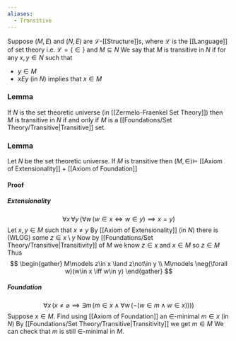 ```yaml
---
aliases:
  - Transitive
---
```

Suppose $(M,E)$ and $(N,E)$ are $\mathcal{L}$-[[Structure]]s,
where $\mathcal{L}$ is the [[Language]] of set theory i.e. $\mathcal{L}=\{ \in \}$
and $M\subseteq N$
We say that $M$ is transitive in $N$ if 
for any $x,y\in N$ such that
- $y\in M$
- $xEy$ (in $N$)
implies that $x\in M$

### Lemma
If $N$ is the set theoretic universe (in [[Zermelo-Fraenkel Set Theory]])
then $M$ is transitive in $N$ 
if and only if
$M$ is a [[Foundations/Set Theory/Transitive|Transitive]] set.
### Lemma
Let $N$ be the set theoretic universe.
If $M$ is transitive then $(M,\in)\models$ [[Axiom of Extensionality]] + [[Axiom of Foundation]]
#### Proof
##### Extensionality
$$
\forall x\,\forall y\,(\forall w\,(w\in x \iff w\in y)\implies x=y)
$$
Let $x,y\in M$ such that $x\neq y$
By [[Axiom of Extensionality]] (in $N$) there is (WLOG) some $z\in x\setminus y$ 
Now by [[Foundations/Set Theory/Transitive|Transitivity]] of $M$ we know $z\in x$ and $x\in M$ so $z\in M$
Thus
$$
\begin{gather}
M\models z\in x \land z\not\in y \\
M\models \neg(\forall w)(w\in x \iff w\in y)
\end{gather}
$$
##### Foundation
$$
\forall x\,(x\neq \varnothing \implies \exists m\,(m\in x\land \forall w\,(\neg(w\in m\land w\in x))))
$$
Suppose $x\in M$.
Find using [[Axiom of Foundation]] an $\in$-minimal $m\in x$ (in $N$)
By [[Foundations/Set Theory/Transitive|Transitivity]] we get $m\in M$
We can check that $m$ is still $\in$-minimal in $M$.
